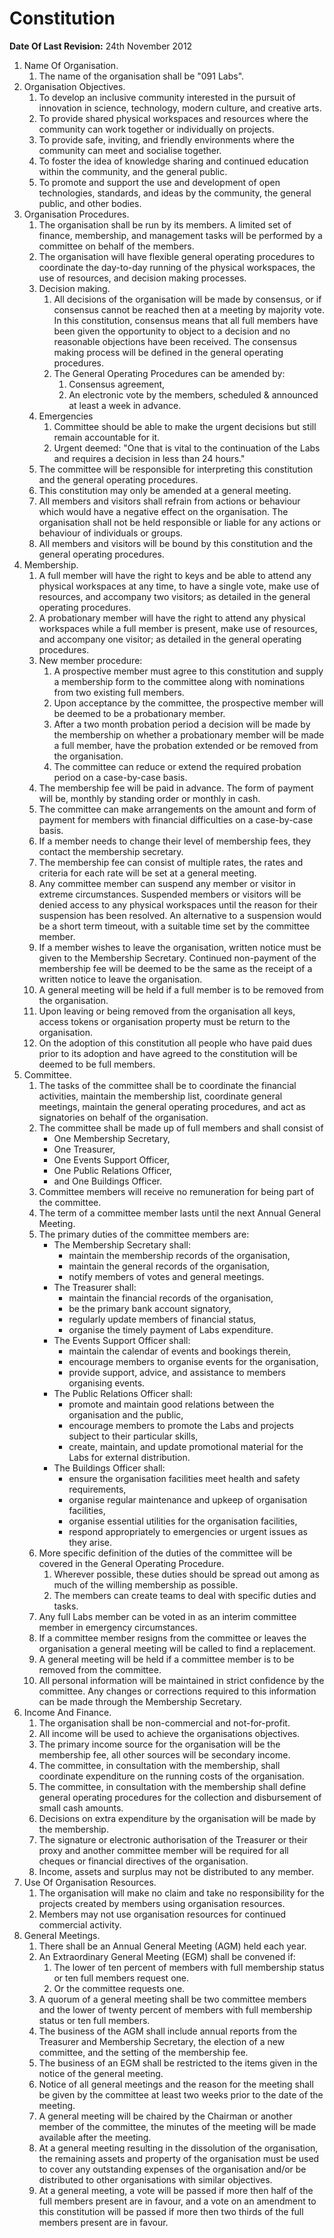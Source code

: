 # Constitution #
**Date Of Last Revision:** 24th November 2012

1. Name Of Organisation.
	1. The name of the organisation shall be "091 Labs".
2. Organisation Objectives.
	1. To develop an inclusive community interested in the pursuit of innovation in science, technology, modern culture, and creative arts.
	2. To provide shared physical workspaces and resources where the community can work together or individually on projects.
	3. To provide safe, inviting, and friendly environments where the community can meet and socialise together.
	4. To foster the idea of knowledge sharing and continued education within the community, and the general public.
	5. To promote and support the use and development of open technologies, standards, and ideas by the community, the general public, and other bodies.
3. Organisation Procedures.
	1. The organisation shall be run by its members. A limited set of finance, membership, and management tasks will be performed by a committee on behalf of the members.
	2. The organisation will have flexible general operating procedures to coordinate the day-to-day running of the physical workspaces, the use of resources, and decision making processes.
	3. Decision making.
		1. All decisions of the organisation will be made by consensus, or if consensus cannot be reached then at a meeting by majority vote. In this constitution, consensus means that all full members have been given the opportunity to object to a decision and no reasonable objections have been received. The consensus making process will be defined in the general operating procedures.
		2. The General Operating Procedures can be amended by:
			1. Consensus agreement,
			2. An electronic vote by the members, scheduled & announced at least a week in advance.
	4. Emergencies
		1. Committee should be able to make the urgent decisions but still remain accountable for it.
		2. Urgent deemed: "One that is vital to the continuation of the Labs and requires a decision in less than 24 hours."
	5. The committee will be responsible for interpreting this constitution and the general operating procedures.
	6. This constitution may only be amended at a general meeting.
	7. All members and visitors shall refrain from actions or behaviour which would have a negative effect on the organisation. The organisation shall not be held responsible or liable for any actions or behaviour of individuals or groups.
	8. All members and visitors will be bound by this constitution and the general operating procedures.
4. Membership.
	1. A full member will have the right to keys and be able to attend any physical workspaces at any time, to have a single vote, make use of resources, and accompany two visitors; as detailed in the general operating procedures.
	2. A probationary member will have the right to attend any physical workspaces while a full member is present, make use of resources, and accompany one visitor; as detailed in the general operating procedures.
	3. New member procedure:
		1. A prospective member must agree to this constitution and supply a membership form to the committee along with nominations from two existing full members.
		2. Upon acceptance by the committee, the prospective member will be deemed to be a probationary member.
		3. After a two month probation period a decision will be made by the membership on whether a probationary member will be made a full member, have the probation extended or be removed from the organisation.
		4. The committee can reduce or extend the required probation period on a case-by-case basis.
	4. The membership fee will be paid in advance. The form of payment will be, monthly by standing order or monthly in cash.
	5. The committee can make arrangements on the amount and form of payment for members with financial difficulties on a case-by-case basis.
	6. If a member needs to change their level of membership fees, they contact the membership secretary.
	7. The membership fee can consist of multiple rates, the rates and criteria for each rate will be set at a general meeting.
	8. Any committee member can suspend any member or visitor in extreme circumstances. Suspended members or visitors will be denied access to any physical workspaces until the reason for their suspension has been resolved. An alternative to a suspension would be a short term timeout, with a suitable time set by the committee member.
	9. If a member wishes to leave the organisation, written notice must be given to the Membership Secretary. Continued non-payment of the membership fee will be deemed to be the same as the receipt of a written notice to leave the organisation.
	10. A general meeting will be held if a full member is to be removed from the organisation.
	11. Upon leaving or being removed from the organisation all keys, access tokens or organisation property must be return to the organisation.
	12. On the adoption of this constitution all people who have paid dues prior to its adoption and have agreed to the constitution will be deemed to be full members.
5. Committee.
	1. The tasks of the committee shall be to coordinate the financial activities, maintain the membership list, coordinate general meetings, maintain the general operating procedures, and act as signatories on behalf of the organisation.
	2. The committee shall be made up of full members and shall consist of
		* One Membership Secretary,
		* One Treasurer,
		* One Events Support Officer,
		* One Public Relations Officer,
		* and One Buildings Officer.
	3. Committee members will receive no remuneration for being part of the committee.
	4. The term of a committee member lasts until the next Annual General Meeting.
	5. The primary duties of the committee members are:
		* The Membership Secretary shall:
			* maintain the membership records of the organisation,
			* maintain the general records of the organisation,
			* notify members of votes and general meetings.
		* The Treasurer shall:
			* maintain the financial records of the organisation,
			* be the primary bank account signatory,
			* regularly update members of financial status,
			* organise the timely payment of Labs expenditure.
		* The Events Support Officer shall:
			* maintain the calendar of events and bookings therein,
			* encourage members to organise events for the organisation,
			* provide support, advice, and assistance to members organising events.
		* The Public Relations Officer shall:
			* promote and maintain good relations between the organisation and the public,
			* encourage members to promote the Labs and projects subject to their particular skills,
			* create, maintain, and update promotional material for the Labs for external distribution.
		* The Buildings Officer shall:
			* ensure the organisation facilities meet health and safety requirements,
			* organise regular maintenance and upkeep of organisation facilities,
			* organise essential utilities for the organisation facilities,
			* respond appropriately to emergencies or urgent issues as they arise.
	6. More specific definition of the duties of the committee will be covered in the General Operating Procedure.
		1. Wherever possible, these duties should be spread out among as much of the willing membership as possible.
		2. The members can create teams to deal with specific duties and tasks.
	7. Any full Labs member can be voted in as an interim committee member in emergency circumstances.
	8. If a committee member resigns from the committee or leaves the organisation a general meeting will be called to find a replacement.
	9. A general meeting will be held if a committee member is to be removed from the committee.
	10. All personal information will be maintained in strict confidence by the committee. Any changes or corrections required to this information can be made through the Membership Secretary.
6. Income And Finance.
	1. The organisation shall be non-commercial and not-for-profit.
	2. All income will be used to achieve the organisations objectives.
	3. The primary income source for the organisation will be the membership fee, all other sources will be secondary income.
	4. The committee, in consultation with the membership, shall coordinate expenditure on the running costs of the organisation.
	5. The committee, in consultation with the membership shall define general operating procedures for the collection and disbursement of small cash 	amounts.
	6. Decisions on extra expenditure by the organisation will be made by the membership.	
	7. The signature or electronic authorisation of the Treasurer or their proxy and another committee member will be required for all cheques or financial directives of the organisation.
	8. Income, assets and surplus may not be distributed to any member.
7. Use Of Organisation Resources.
	1. The organisation will make no claim and take no responsibility for the projects created by members using organisation resources.
	2. Members may not use organisation resources for continued commercial activity.
8. General Meetings.
	1. There shall be an Annual General Meeting (AGM) held each year.
	2. An Extraordinary General Meeting (EGM) shall be convened if:
 		1. The lower of ten percent of members with full membership status or ten full members request one.
  		2. Or the committee requests one.
	3. A quorum of a general meeting shall be two committee members and the lower of twenty percent of members with full membership status or ten full members.
	4. The business of the AGM shall include annual reports from the Treasurer and Membership Secretary, the election of a new committee, and the setting of the membership fee.
	5. The business of an EGM shall be restricted to the items given in the notice of the general meeting.
	6. Notice of all general meetings and the reason for the meeting shall be given by the committee at least two weeks prior to the date of the meeting.
	7. A general meeting will be chaired by the Chairman or another member of the committee, the minutes of the meeting will be made available after the meeting.
	8. At a general meeting resulting in the dissolution of the organisation, the remaining assets and property of the organisation must be used to cover any outstanding expenses of the organisation and/or be distributed to other organisations with similar objectives.
	9. At a general meeting, a vote will be passed if more then half of the full members present are in favour, and a vote on an amendment to this constitution will be passed if more then two thirds of the full members present are in favour.
